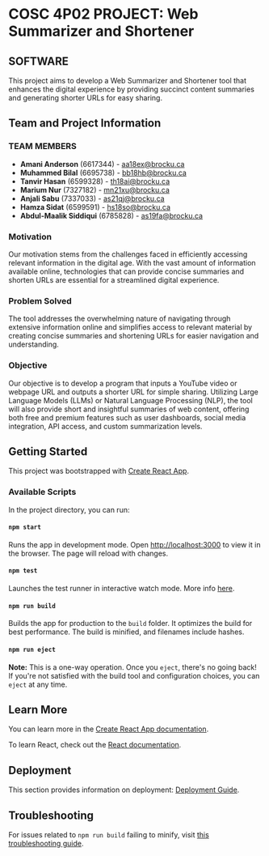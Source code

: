 # COSC 4P02 PROJECT: Web Summarizer and Shortener

## SOFTWARE

This project aims to develop a Web Summarizer and Shortener tool that enhances the digital experience by providing succinct content summaries and generating shorter URLs for easy sharing.

## Team and Project Information

### TEAM MEMBERS

- **Amani Anderson** (6617344) - aa18ex@brocku.ca
- **Muhammed Bilal** (6695738) - bb18hb@brocku.ca
- **Tanvir Hasan** (6599328) - th18ai@brocku.ca
- **Marium Nur** (7327182) - mn21xu@brocku.ca
- **Anjali Sabu**	(7337033) - as21qj@brocku.ca
- **Hamza Sidat** (6599591) - hs18so@brocku.ca
- **Abdul-Maalik Siddiqui** (6785828) - as19fa@brocku.ca

### Motivation

Our motivation stems from the challenges faced in efficiently accessing relevant information in the digital age. With the vast amount of information available online, technologies that can provide concise summaries and shorten URLs are essential for a streamlined digital experience.

### Problem Solved

The tool addresses the overwhelming nature of navigating through extensive information online and simplifies access to relevant material by creating concise summaries and shortening URLs for easier navigation and understanding.

### Objective

Our objective is to develop a program that inputs a YouTube video or webpage URL and outputs a shorter URL for simple sharing. Utilizing Large Language Models (LLMs) or Natural Language Processing (NLP), the tool will also provide short and insightful summaries of web content, offering both free and premium features such as user dashboards, social media integration, API access, and custom summarization levels.

## Getting Started

This project was bootstrapped with [Create React App](https://github.com/facebook/create-react-app).

### Available Scripts

In the project directory, you can run:

#### `npm start`

Runs the app in development mode. Open [http://localhost:3000](http://localhost:3000) to view it in the browser. The page will reload with changes.

#### `npm test`

Launches the test runner in interactive watch mode. More info [here](https://facebook.github.io/create-react-app/docs/running-tests).

#### `npm run build`

Builds the app for production to the `build` folder. It optimizes the build for best performance. The build is minified, and filenames include hashes.

#### `npm run eject`

**Note:** This is a one-way operation. Once you `eject`, there's no going back! If you're not satisfied with the build tool and configuration choices, you can `eject` at any time.

## Learn More

You can learn more in the [Create React App documentation](https://facebook.github.io/create-react-app/docs/getting-started).

To learn React, check out the [React documentation](https://reactjs.org/).

## Deployment

This section provides information on deployment: [Deployment Guide](https://facebook.github.io/create-react-app/docs/deployment).

## Troubleshooting

For issues related to `npm run build` failing to minify, visit [this troubleshooting guide](https://facebook.github.io/create-react-app/docs/troubleshooting#npm-run-build-fails-to-minify).

